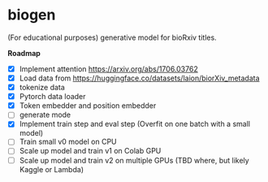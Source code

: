 # biogen

(For educational purposes) generative model for bioRxiv titles.

**Roadmap**

- [x] Implement attention https://arxiv.org/abs/1706.03762
- [x] Load data from https://huggingface.co/datasets/laion/biorXiv_metadata
- [x] tokenize data
- [x] Pytorch data loader
- [x] Token embedder and position embedder
- [ ] generate mode
- [x] Implement train step and eval step (Overfit on one batch with a small model)
- [ ] Train small v0 model on CPU
- [ ] Scale up model and train v1 on Colab GPU
- [ ] Scale up model and train v2 on multiple GPUs (TBD where, but likely Kaggle or Lambda)

